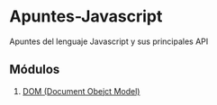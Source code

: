 # Apuntes-Javascript
Apuntes del lenguaje Javascript y sus principales API

## Módulos
1. [DOM (Document Obejct Model)](./docs/DOM/README.md)
